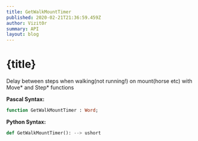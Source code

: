 ```yaml
---
title: GetWalkMountTimer
published: 2020-02-21T21:36:59.459Z
author: Vizit0r
summary: API
layout: blog
---
```


# {title}

Delay between steps when walking(not running!) on mount(horse etc) with Move* and Step* functions

**Pascal Syntax:**

```pascal
function GetWalkMountTimer : Word;
```

**Python Syntax:**
```python
def GetWalkMountTimer(): --> ushort
```
